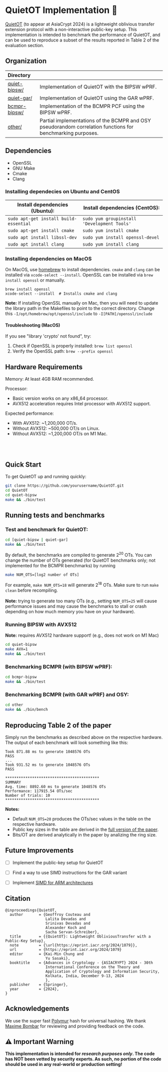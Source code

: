 # QuietOT Implementation 🤫

[QuietOT](https://eprint.iacr.org/2024/1079.pdf) (to appear at AsiaCrypt 2024) is a lightweight oblivious transfer extension protocol with a non-interactive public-key setup.
This implementation is intended to benchmark the performance of QuietOT, and can be used to reproduce a subset of the results reported in Table 2 of the evaluation section. 


## Organization

| **Directory**                    |                                                                |
| :------------------------------- | :------------------------------------------------------------- |
| [quiet-bipsw/](quiet-bipsw/)     | Implementation of QuietOT with the BIPSW wPRF.                 |
| [quiet-gar/](quiet-gar/)         | Implementation of QuietOT using the GAR wPRF.                  |
| [bcmpr-bipsw/](bcmpr-bipsw/)     | Implementation of the BCMPR PCF using the BIPSW wPRF.           |
| [other/](other/)                 | Partial implementations of the BCMPR and OSY pseudorandom correlation functions for benchmarking purposes. |

## Dependencies

- OpenSSL
- GNU Make
- Cmake
- Clang

### Installing dependecies on Ubuntu and CentOS
| Install dependencies (Ubuntu):         | Install dependencies (CentOS):              |
| -------------------------------------- | ------------------------------------------- |
| `sudo apt-get install build-essential` | `sudo yum groupinstall 'Development Tools'` |
| `sudo apt-get install cmake`           | `sudo yum install cmake`                    |
| `sudo apt install libssl-dev`          | `sudo yum install openssl-devel`            |
| `sudo apt install clang`               | `sudo yum install clang`                    |

### Installing dependencies on MacOS
On MacOS, use [homebrew](https://brew.sh/) to install dependencies.
`cmake` and `clang` can be installed via `xcode-select --install`.
OpenSSL can be installed via `brew install openssl` or manually.
```
brew install openssl
xcode-select --install  # Installs cmake and clang
```
<b>Note:</b> If installing OpenSSL manually on Mac, then you will need to update the library path in the Makefiles to point to the correct directory. 
Change this `-I/opt/homebrew/opt/openssl/include` to `-I[PATH]/openssl/include`

#### Troubleshooting (MacOS)
If you see "library 'crypto' not found", try:
1. Check if OpenSSL is properly installed: `brew list openssl`
2. Verify the OpenSSL path: `brew --prefix openssl`

## Hardware Requirements
Memory: At least 4GB RAM recommended.

Processor: 
  - Basic version works on any x86_64 processor.
  - AVX512 acceleration requires Intel processor with AVX512 support.

Expected performance:
- With AVX512: ~1,200,000 OT/s.
- Without AVX512: ~500,000 OT/s on Linux.
- Without AVX512: ~1,200,000 OT/s on M1 Mac.
      
<br><br>

## Quick Start

To get QuietOT up and running quickly:

```bash
git clone https://github.com/yourusername/QuietOT.git
cd QuietOT
cd quiet-bipsw
make && ./bin/test
```

## Running tests and benchmarks

### Test and benchmark for QuietOT:

```bash
cd [quiet-bipsw | quiet-gar]
make && ./bin/test 
```

By default, the benchmarks are compiled to generate $2^{20}$ OTs.
You can change the number of OTs generated (for QuietOT benchmarks only; not implemented for the BCMPR benchmarks) by running
```bash
make NUM_OTS=[log2 number of OTs]
```
For example, `make NUM_OTS=18` will generate $2^{18}$ OTs. 
Make sure to run `make clean` before recompiling. 
<br><br>
<b>Note:</b> trying to generate too many OTs (e.g., setting `NUM_OTS=25` will cause performance issues and may cause the benchmarks to stall or crash depending on how much memory you have on your hardware). 

### Running BIPSW with AVX512 

<b>Note:</b> requires AVX512 hardware support! (e.g., does not work on M1 Mac)
```bash
cd quiet-bipsw
make AVX=1 
make && ./bin/test 
```

### Benchmarking BCMPR (with BIPSW wPRF):

```bash
cd bcmpr-bipsw
make && ./bin/test
```

### Benchmarking BCMPR (with GAR wPRF) and OSY:

```bash
cd other
make && ./bin/bench
```

## Reproducing Table 2 of the paper
Simply run the benchmarks as described above on the respective hardware.
The output of each benchmark will look something like this: 
```
Took 871.88 ms to generate 1048576 OTs
PASS
...
Took 931.52 ms to generate 1048576 OTs
PASS

******************************************
SUMMARY
Avg. time: 8892.60 ms to generate 1048576 OTs
Performance: 117915.54 OTs/sec
Number of trials: 10
******************************************
```

<b>Notes:</b> 
- Default `NUM_OTS=20` produces the OTs/sec values in the table on the respective hardware. 
- Public key sizes in the table are derived in the [full version of the paper](https://eprint.iacr.org/2024/1079.pdf).
- Bits/OT are derived analytically in the paper by analizing the ring size.
  
## Future Improvements

- [ ] Implement the public-key setup for QuietOT 
- [ ] Find a way to use SIMD instructions for the GAR variant
- [ ] Implement [SIMD for ARM architectures](https://developer.arm.com/Architectures/Neon)
      

## Citation
```
@inproceedings{QuietOT,
  author       = {Geoffroy Couteau and
                  Lalita Devadas and
                  Srinivas Devadas and
                  Alexander Koch and
                  Sacha Servan-Schreiber},
  title        = {{QuietOT}: Lightweight ObliviousTransfer with a Public-Key Setup},
  note         = {\url{https://eprint.iacr.org/2024/1079}},
  url          = {https://eprint.iacr.org/2024/1079}
  editor       = {Kai-Min Chung and
                  Yu Sasaki},
  booktitle    = {Advances in Cryptology - {ASIACRYPT} 2024 - 30th
                  International Conference on the Theory and
                  Application of Cryptology and Information Security,
                  Kolkata, India, December 9-13, 2024
                  },
  publisher    = {Springer},
  year         = {2024},
}
```


## Acknowledgements
We use the super fast [Polymur](https://github.com/orlp/polymur-hash) hash for universal hashing. 
We thank [Maxime Bombar](https://github.com/mbombar) for reviewing and providing feedback on the code. 

## ⚠️ Important Warning

**This implementation is intended for _research purposes only_. The code has NOT been vetted by security experts.
As such, no portion of the code should be used in any real-world or production setting!**
